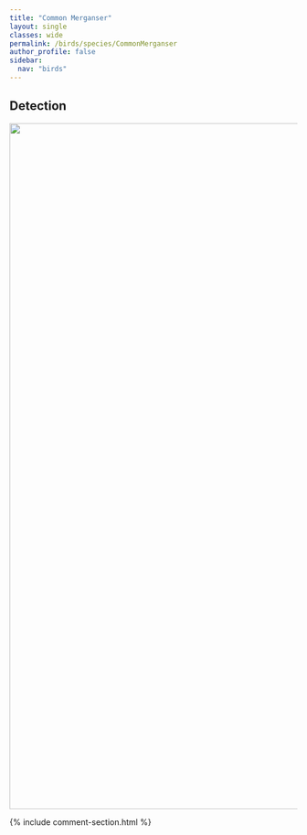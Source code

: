 ```yaml
---
title: "Common Merganser"
layout: single
classes: wide
permalink: /birds/species/CommonMerganser
author_profile: false
sidebar:
  nav: "birds"
---
```


<h2>Detection</h2>

<a href="https://drive.google.com/uc?export=view&id=1c5yQW3TlUAv3GBRPzR283CnHsQFaAp-n">
<img src="https://drive.google.com/uc?export=view&id=1c5yQW3TlUAv3GBRPzR283CnHsQFaAp-n" height = "1200" width = "800">
</a>

{% include comment-section.html %}
